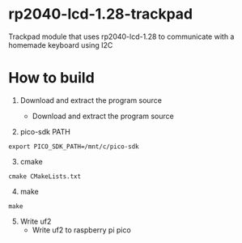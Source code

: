 # rp2040-lcd-1.28-trackpad
 Trackpad module that uses rp2040-lcd-1.28 to communicate with a homemade keyboard using I2C


# How to build

1. Download and extract the program source

   - Download and extract the program source

2. pico-sdk PATH
```
export PICO_SDK_PATH=/mnt/c/pico-sdk
```
3. cmake
```
cmake CMakeLists.txt
```
4. make
```
make
```
5. Write uf2
   - Write uf2 to raspberry pi pico

